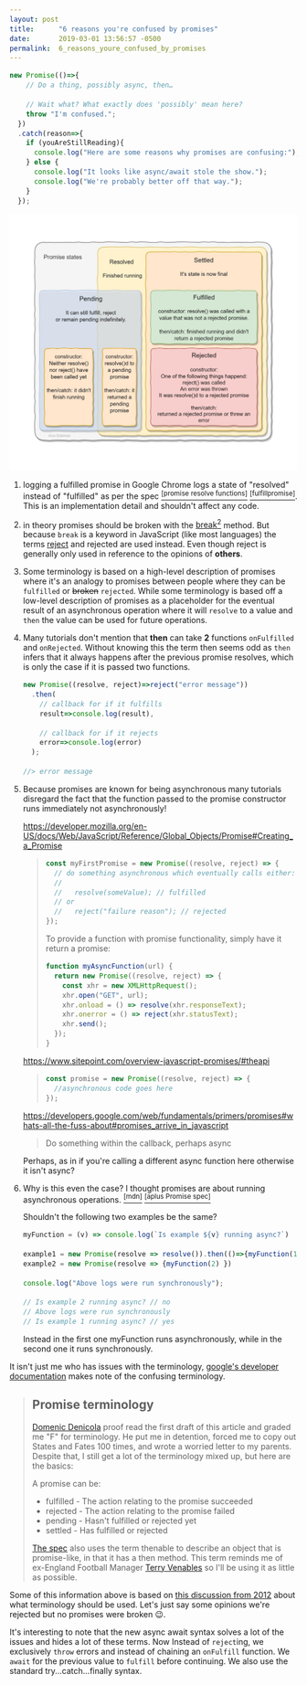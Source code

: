 ```yaml
---
layout: post
title:      "6 reasons you're confused by promises"
date:       2019-03-01 13:56:57 -0500
permalink:  6_reasons_youre_confused_by_promises
---
```



```javascript
new Promise(()=>{
    // Do a thing, possibly async, then…

    // Wait what? What exactly does 'possibly' mean here?
    throw "I'm confused.";
  })
  .catch(reason=>{
    if (youAreStillReading){
      console.log("Here are some reasons why promises are confusing:");
    } else {
      console.log("It looks like async/await stole the show.");
      console.log("We're probably better off that way.");
    }
  });
```
![](/img/promise-states-diagram.jpg)

1. logging a fulfilled promise in Google Chrome logs a state of "resolved" instead of "fulfilled" as per the spec [<sup>[promise resolve functions]</sup>](https://www.ecma-international.org/ecma-262/#sec-promise-resolve-functions) [<sup>[fulfillpromise]</sup>](https://www.ecma-international.org/ecma-262/#sec-fulfillpromise). This is an implementation detail and shouldn't affect any code.

1. in theory promises should be broken with the [break<sup>2</sup>](https://www.merriam-webster.com/dictionary/break) method. But because `break` is a keyword in JavaScript (like most languages) the terms [reject](https://www.merriam-webster.com/dictionary/reject) and rejected are used instead. Even though reject is generally only used in reference to the opinions of __others__.

1. Some terminology is based on a high-level description of promises where it's an analogy to promises between people where they can be `fulfilled` or ~~broken~~ `rejected`. While some terminology is based off a low-level description of promises as a placeholder for the eventual result of an asynchronous operation where it will `resolve` to a value and `then` the value can be used for future operations.

1. Many tutorials don't mention that __then__ can take __2__ functions `onFulfilled` and `onRejected`. Without knowing this the term then seems odd as `then` infers that it always happens after the previous promise resolves, which is only the case if it is passed two functions.

    ```javascript
    new Promise((resolve, reject)=>reject("error message"))
      .then(
        // callback for if it fulfills
        result=>console.log(result),

        // callback for if it rejects
        error=>console.log(error)
      );

    //> error message
    ```

1. Because promises are known for being asynchronous many tutorials disregard the fact that the function passed to the promise constructor runs immediately not asynchronously!

    <https://developer.mozilla.org/en-US/docs/Web/JavaScript/Reference/Global_Objects/Promise#Creating_a_Promise>

    > ```javascript
    > const myFirstPromise = new Promise((resolve, reject) => {
    >   // do something asynchronous which eventually calls either:
    >   //
    >   //   resolve(someValue); // fulfilled
    >   // or
    >   //   reject("failure reason"); // rejected
    > });
    > ```
    >
    > To provide a function with promise functionality, simply have it return a promise:
    >
    > ```javascript
    > function myAsyncFunction(url) {
    >   return new Promise((resolve, reject) => {
    >     const xhr = new XMLHttpRequest();
    >     xhr.open("GET", url);
    >     xhr.onload = () => resolve(xhr.responseText);
    >     xhr.onerror = () => reject(xhr.statusText);
    >     xhr.send();
    >   });
    > }
    > ```

    <https://www.sitepoint.com/overview-javascript-promises/#theapi>

    > ```javascript
    > const promise = new Promise((resolve, reject) => {
    >   //asynchronous code goes here
    > });
    > ```

    <https://developers.google.com/web/fundamentals/primers/promises#whats-all-the-fuss-about#promises_arrive_in_javascript>

    > Do something within the callback, perhaps async

    Perhaps, as in if you're calling a different async function here otherwise it isn't async?

1. Why is this even the case? I thought promises are about running asynchronous operations. [<sup>[mdn]</sup>](https://developer.mozilla.org/en-US/docs/Web/JavaScript/Reference/Global_Objects/Promise) [<sup>[aplus Promise spec]</sup>](https://github.com/promises-aplus/promises-spec)

    Shouldn't the following two examples be the same?

    ```javascript
    myFunction = (v) => console.log(`Is example ${v} running async?`)

    example1 = new Promise(resolve => resolve()).then(()=>{myFunction(1)})
    example2 = new Promise(resolve => {myFunction(2) })

    console.log("Above logs were run synchronously");

    // Is example 2 running async? // no
    // Above logs were run synchronously
    // Is example 1 running async? // yes
    ```

    Instead in the first one myFunction runs asynchronously, while in the second one it runs synchronously.

It isn't just me who has issues with the terminology, [google's developer documentation](https://developers.google.com/web/fundamentals/primers/promises#promise-terminology) makes note of the confusing terminology.

  > ## Promise terminology
  > [Domenic Denicola](https://twitter.com/domenic) proof read the first draft of this article and graded me "F" for terminology. He put me in detention, forced me to copy out States and Fates 100 times, and wrote a worried letter to my parents. Despite that, I still get a lot of the terminology mixed up, but here are the basics:
  >
  > A promise can be:
  >
  > - fulfilled - The action relating to the promise succeeded
  > - rejected - The action relating to the promise failed
  > - pending - Hasn't fulfilled or rejected yet
  > - settled - Has fulfilled or rejected
  >
  > [The spec](https://www.ecma-international.org/ecma-262/#sec-promise-objects) also uses the term thenable to describe an object that is promise-like, in that it has a then method. This term reminds me of ex-England Football Manager [Terry Venables](https://en.wikipedia.org/wiki/Terry_Venables) so I'll be using it as little as possible.

Some of this information above is based on [this discussion from 2012](https://github.com/promises-aplus/promises-spec/issues/5) about what terminology should be used. Let's just say some opinions we're rejected but no promises were broken 😉.

It's interesting to note that the new async await syntax solves a lot of the issues and hides a lot of these terms. Now Instead of `reject`ing, we exclusively `throw` errors and instead of chaining an `onFulfill` function. We `await` for the previous value to `fulfill` before continuing. We also use the standard try...catch...finally syntax.


